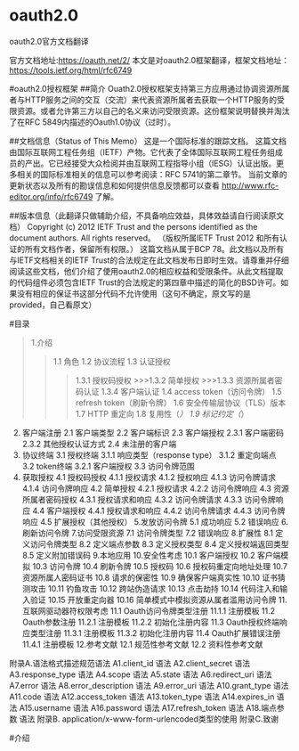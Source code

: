 # oauth2.0
oauth2.0官方文档翻译

官方文档地址:https://oauth.net/2/
本文是对oauth2.0框架翻译，框架文档地址：https://tools.ietf.org/html/rfc6749


#oauth2.0授权框架
##简介
Ouath2.0授权框架支持第三方应用通过协调资源所属者与HTTP服务之间的交互（交流）来代表资源所属者去获取一个HTTP服务的受限资源。或者允许第三方以自己的名义来访问受限资源。这份框架说明替换并淘汰了在RFC 5849内描述的Oauth1.0协议（过时）。

##文档信息（Status of This Memo）
这是一个国际标准的跟踪文档。
这篇文档由国际互联网工程任务组（IETF）产物。它代表了全体国际互联网工程任务组成员的产出。它已经接受大众检阅并由互联网工程指导小组（IESG）认证出版。更多相关的国际标准相关的信息可以参考阅读：RFC 5741的第二章节。
当前文章的更新状态以及所有的勘误信息和如何提供信息反馈都可以查看 http://www.rfc-editor.org/info/rfc6749 了解。

##版本信息（此翻译只做辅助介绍，不具备响应效益，具体效益请自行阅读原文档）
Copyright (c) 2012 IETF Trust and the persons identified as the document authors.  All rights reserved。
（版权所属IETF Trust 2012 和所有认证的所有文档作者，保留所有权限。）
这篇文档从属于BCP 78。此文档以及所有与IETF文档相关的IETF Trust的合法规定在此文档发布日即时生效。请尊重并仔细阅读这些文档，他们介绍了使用oauth2.0的相应权益和受限条件。从此文档提取的代码组件必须包含IETF Trust的合法规定的第四章中描述的简化的BSD许可。如果没有相应的保证书这部分代码不允许使用（这句不确定，原文写的是provided，自己看原文）

#目录
>1.介绍
  >>1.1 角色
  >>1.2 协议流程
  >>1.3 认证授权
   >>> 1.3.1 授权码授权
    >>>1.3.2 简单授权
    >>>1.3.3 资源所属者密码认证
    1.3.4 客户端认证
  1.4 access token（访问令牌）
  1.5 refresh token（刷新令牌）
  1.6 安全传输层协议（TLS）版本
  1.7 HTTP 重定向
  1.8 复用性（*）
  1.9 标记约定（*）
2. 客户端注册
  2.1 客户端类型
  2.2 客户端标识
  2.3 客户端授权
    2.3.1 客户端密码
    2.3.2 其他授权认证方式
  2.4 未注册的客户端
3. 协议终端
  3.1 授权终端
    3.1.1 响应类型（response type）
    3.1.2 重定向端点
  3.2 token终端
    3.2.1 客户端授权
  3.3 访问令牌范围
4. 获取授权
  4.1 授权码授权
    4.1.1 授权请求
    4.1.2 授权响应
    4.1.3 访问令牌请求
    4.1.4 访问令牌响应
  4.2 简单授权
    4.2.1 授权请求
    4.2.2 访问令牌响应
  4.3 资源所属者密码授权
    4.3.1 授权请求和响应
    4.3.2 访问令牌请求
    4.3.3 访问令牌响应
  4.4 客户端授权
    4.4.1 授权请求和响应
    4.4.2 访问令牌请求
    4.4.3 访问令牌响应
  4.5 扩展授权（其他授权）
5.发放访问令牌
  5.1 成功响应
  5.2 错误响应
6.刷新访问令牌
7.访问受限资源
  7.1 访问令牌类型
  7.2 错误响应
8.扩展性
  8.1 定义访问令牌类型
  8.2 定义端点参数
  8.3 定义授权类型
  8.4 定义授权端返回类型
  8.5 定义附加错误码
9.本地应用
10.安全性考虑
  10.1 客户端授权
  10.2 客户端模拟
  10.3 访问令牌
  10.4 刷新令牌
  10.5 授权码
  10.6 授权码重定向地址处理
  10.7 资源所属人密码证书
  10.8 请求的保密性
  10.9 确保客户端真实性
  10.10 证书猜测攻击
  10.11 钓鱼攻击
  10.12 跨站伪造请求
  10.13 点击劫持
  10.14 代码注入和输入验证
  10.15 开放重定向器
  10.16 简单模式中模拟资源从属者滥用访问令牌
11.互联网驱动器符权限考虑
  11.1 Oauth访问令牌类型注册
    11.1.1 注册模板
  11.2 Oauth参数注册
    11.2.1 注册模板
    11.2.2 初始化注册内容
  11.3 Oauth授权终端响应类型注册
    11.3.1 注册模板
    11.3.2 初始化注册内容
  11.4 Oauth扩展错误注册
    11.4.1 注册模板
12.参考文献
  12.1 规范性参考文献
  12.2 资料性参考文献
  
附录A.语法格式描述规范语法
  A1.client_id 语法
  A2.client_secret 语法
  A3.response_type 语法
  A4.scope 语法
  A5.state 语法
  A6.redirect_uri 语法
  A7.error 语法
  A8.error_description 语法
  A9.error_uri 语法
  A10.grant_type 语法
  A11.code 语法
  A12.access_token 语法
  A13.token_type 语法
  A14.expires_in 语法
  A15.username 语法
  A16.password 语法
  A17.refresh_token 语法
  A18.端点参数 语法
 附录B. application/x-www-form-urlencoded类型的使用
 附录C.致谢
 
 #介绍
 
